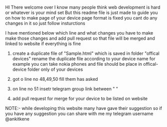 HI There welcome over 
I know many  people think web development is hard or whatever is your mind set 
But this readme file is just made to guide you on how to make page of your device page
format is fixed you cant do any changes in it so just follow insturctions

I have mentioned below which line and what changes you have to make 
make those changes and add pull request so that file will be merged and linked 
to website if everything is fine

1) create a duplicate file of "Sample.html" which is saved  in folder 
	"offical devices" rename the duplicate file according to your device name 
    for example you can take nokia phones and file should be place in offical-device folder only of your devices

2) got o line no 48,49,50 fill them has asked  
3) on line no 51  insetr telegram group link between " " 
4) add pull request for merge for your device to be listed on website


NOTE:- while developing this website many have gave their suggestion so if you have any suggestion 
        you can share with me  my telegram username @ankitkene